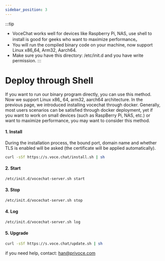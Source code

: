 ```yaml
---
sidebar_position: 3
---
```


:::tip

- VoceChat works well for devices like Raspberry Pi, NAS, use shell to install is good for geeks who want to maximize performance。
- You will run the compiled binary code on your machine, now support Linux x86_64, Arm32, Aarch64.
- Make sure you have this directory: /etc/init.d and you have write permission.
  :::

# Deploy through Shell

If you want to run our binary program directly, you can use this method. Now we support Linux x86\_ 64, arm32, aarch64 architecture.
In the previous page, we introduced installing vocechat through docker. Generally, most users scenarios can be satisfied through docker deployment, yet if you want to work on small devices (such as RaspBerry Pi, NAS, etc.) or want to maximize performance, you may want to consider this method.

#### 1. Install

During the installation process, the bound port, domain name and whether TLS is enabled will be asked (the certificate will be applied automatically).

```bash
curl -sSf https://s.voce.chat/install.sh | sh
```

#### 2. Start

```bash
/etc/init.d/vocechat-server.sh start
```

#### 3. Stop

```bash
/etc/init.d/vocechat-server.sh stop
```

#### 4. Log

```bash
/etc/init.d/vocechat-server.sh log
```

#### 5. Upgrade

```bash
curl -sSf https://s.voce.chat/update.sh | sh
```

if you need help, contact: han@privoce.com
